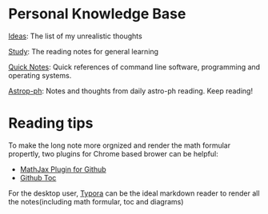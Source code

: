 # Personal Knowledge Base

[Ideas](./ideas.md): The list of my unrealistic thoughts

[Study](./Study): The reading notes for general learning

[Quick Notes](./QuickNotes): Quick references of command line software, programming and operating systems.

[Astrop-ph](./Astro-ph/README.md): Notes and thoughts from daily astro-ph reading. Keep reading!


# Reading tips
To make the long note more orgnized and render the math formular propertly, two plugins for Chrome based brower can be helpful:
- [MathJax Plugin for Github](https://chrome.google.com/webstore/detail/mathjax-plugin-for-github/ioemnmodlmafdkllaclgeombjnmnbima)
- [Github Toc](https://chrome.google.com/webstore/detail/github-toc/nalkpgbfaadkpckoadhlkihofnbhfhek?hl=en)

For the desktop user, [Typora](https://typora.io/) can be the ideal markdown reader to render all the notes(including math formular, toc and diagrams)
